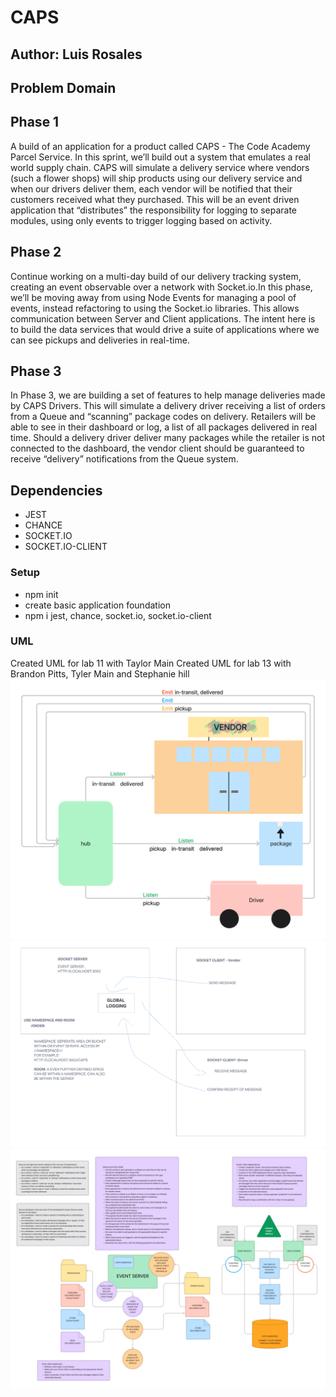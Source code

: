 # CAPS

## Author: Luis Rosales

## Problem Domain

## Phase 1

A build of an application for a product called CAPS - The Code Academy Parcel Service. In this sprint, we’ll build out a system that emulates a real world supply chain. CAPS will simulate a delivery service where vendors (such a flower shops) will ship products using our delivery service and when our drivers deliver them, each vendor will be notified that their customers received what they purchased. This will be an event driven application that “distributes” the responsibility for logging to separate modules, using only events to trigger logging based on activity.

## Phase 2

Continue working on a multi-day build of our delivery tracking system, creating an event observable over a network with Socket.io.In this phase, we’ll be moving away from using Node Events for managing a pool of events, instead refactoring to using the Socket.io libraries. This allows communication between Server and Client applications.
The intent here is to build the data services that would drive a suite of applications where we can see pickups and deliveries in real-time.

## Phase 3

In Phase 3, we are building a set of features to help manage deliveries made by CAPS Drivers. This will simulate a delivery driver receiving a list of orders from a Queue and “scanning” package codes on delivery. Retailers will be able to see in their dashboard or log, a list of all packages delivered in real time. Should a delivery driver deliver many packages while the retailer is not connected to the dashboard, the vendor client should be guaranteed to receive “delivery” notifications from the Queue system.

## Dependencies

* JEST
* CHANCE
* SOCKET.IO
* SOCKET.IO-CLIENT

### Setup

* npm init
* create basic application foundation
* npm i jest, chance, socket.io, socket.io-client

### UML

Created UML for lab 11 with Taylor Main
Created UML for lab 13 with Brandon Pitts, Tyler Main and Stephanie hill
![Lab 11 UML](./img/lab11-uml.png)
![lab 12 UML](./img/uml-lab12.png)
![Labe 13 UML](./img/lab13-uml.png)
